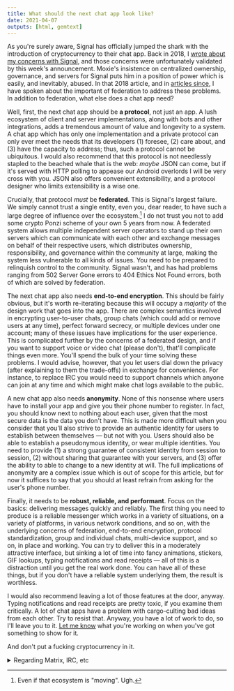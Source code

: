 ```yaml
---
title: What should the next chat app look like?
date: 2021-04-07
outputs: [html, gemtext]
---
```


As you're surely aware, Signal has officially jumped the shark with the
introduction of cryptocurrency to their chat app. Back in 2018, I [wrote about
my concerns with Signal][0], and those concerns were unfortunately validated by
this week's announcement. Moxie's insistence on centralized ownership,
governance, and servers for Signal puts him in a position of power which is
easily, and inevitably, abused. In that 2018 article, and in [articles since][1],
I have spoken about the important of federation to address these problems. In
addition to federation, what else does a chat app need?

[0]: https://drewdevault.com/2018/08/08/Signal.html
[1]: https://drewdevault.com/2020/09/20/The-potential-of-federation.html

Well, first, the next chat app should be **a protocol**, not just an app. A lush
ecosystem of client and server implementations, along with bots and other
integrations, adds a tremendous amount of value and longevity to a system. A
chat app which has only one implementation and a private protocol can only ever
meet the needs that its developers (1) foresee, (2) care about, and (3) have the
capacity to address; thus, such a protocol cannot be ubiquitous. I would also
recommend that this protocol is not needlessly stapled to the beached whale that
is the web: *maybe* JSON can come, but if it's served with HTTP polling to
appease our Android overlords I will be very cross with you. JSON also offers
convenient extensibility, and a protocol designer who limits extensibility is a
wise one.

Crucially, that protocol *must* be **federated**. This is Signal's largest
failure. We simply cannot trust a single entity, even you, dear reader, to have
such a large degree of influence over the ecosystem.[^1] I do not trust you not
to add some crypto Ponzi scheme of your own 5 years from now. A federated system
allows multiple independent server operators to stand up their own servers which
can communicate with each other and exchange messages on behalf of their
respective users, which distributes ownership, responsibility, and governance
within the community at large, making the system less vulnerable to all kinds of
issues. You need to be prepared to relinquish control to the community. Signal
wasn't, and has had problems ranging from 502 Server Gone errors to 404
Ethics Not Found errors, both of which are solved by federation.

[^1]: Even if that ecosystem is "moving". Ugh.

The next chat app also needs **end-to-end encryption**. This should be fairly
obvious, but it's worth re-iterating because this will occupy a *majority* of
the design work that goes into the app. There are complex semantics involved in
encrypting user-to-user chats, group chats (which could add or remove users at
any time), perfect forward secrecy, or multiple devices under one account; many
of these issues have implications for the user experience. This is complicated
further by the concerns of a federated design, and if you want to support voice
or video chat (please don't), that'll complicate things even more. You'll spend
the bulk of your time solving these problems. I would advise, however, that you
let users dial down the privacy (after explaining to them the trade-offs) in
exchange for convenience. For instance, to replace IRC you would need to support
channels which anyone can join at any time and which might make chat logs
available to the public.

A new chat app also needs **anonymity**. None of this nonsense where users have
to install your app and give you their phone number to register. In fact, you
should know next to nothing about each user, given that the most secure data is
the data you don't have. This is made more difficult when you consider that
you'll also strive to provide an authentic identity for users to establish
between themselves &mdash; but not with you. Users should also be able to
establish a pseudonymous identity, or wear multiple identities. You need to
provide (1) a strong guarantee of consistent identity from session to
session, (2) without sharing that guarantee with your servers, and (3) offer
the ability to able to change to a new identity at will. The full implications
of anonymity are a complex issue which is out of scope for this article, but for
now it suffices to say that you should at least refrain from asking for the
user's phone number.

Finally, it needs to be **robust, reliable, and performant**. Focus on the
basics: delivering messages quickly and reliably. The first thing you need to
produce is a reliable messenger which works in a variety of situations, on a
variety of platforms, in various network conditions, and so on, with the
underlying concerns of federation, end-to-end encryption, protocol
standardization, group and individual chats, multi-device support, and so on, in
place and working. You can try to deliver this in a moderately attractive
interface, but sinking a lot of time into fancy animations, stickers, GIF
lookups, typing notifications and read receipts &mdash; all of this is a
distraction until you get the real work done. You can have all of these things,
but if you don't have a reliable system underlying them, the result is
worthless.

I would also recommend leaving a lot of those features at the door, anyway.
Typing notifications and read receipts are pretty toxic, if you examine them
critically. A lot of chat apps have a problem with cargo-culting bad ideas from
each other. Try to resist that. Anyway, you have a lot of work to do, so I'll
leave you to it. [Let me know](mailto:sir@cmpwn.com) what you're working on when
you've got something to show for it.

And don't put a fucking cryptocurrency in it.

<details>
  <summary>Regarding Matrix, IRC, etc</summary>
  <p>
    Let's quickly address the present state of the ecosystem. Matrix rates well
    in most of these respects, much better than others. However, their software
    is way too complicated. They are federated, but the software is far from
    reliable or robust, so the ecosystem tends to be centralized because
    Matrix.org are the only ones who have the knowledge and bandwidth to keep it
    up and running. The performance sucks, client and server both, and their UX
    for E2EE is confusing and difficult to use.

  <p>
    It's a good attempt, but too complex and brittle. Also, their bridge
    is a major nuisance to IRC, which biases me against them. Please don't
    integrate your next chat app with IRC; just leave us alone, thanks.

  <p>
    Speaking of IRC, it is still my main chat program, and has been for 15+
    years. The lack of E2EE, which is unacceptable for any new protocol, is not
    important enough to get me to switch to anything else until it presents a
    compelling alternative to IRC.
</details>
